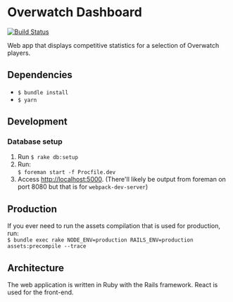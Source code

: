 # Overwatch Dashboard
[![Build Status](https://travis-ci.org/bottleneckco/overwatch-dashboard.svg?branch=master)](https://travis-ci.org/bottleneckco/overwatch-dashboard)

Web app that displays competitive statistics for a selection of Overwatch players.

## Dependencies
- `$ bundle install`
- `$ yarn`

## Development
### Database setup
1. Run `$ rake db:setup`
2. Run:  
`$ foreman start -f Procfile.dev`
3. Access [http://localhost:5000](http://localhost:5000). (There'll likely be output from foreman on port 8080 but that is for `webpack-dev-server`)

## Production
If you ever need to run the assets compilation that is used for production, run:  
`$ bundle exec rake NODE_ENV=production RAILS_ENV=production assets:precompile --trace`

## Architecture
The web application is written in Ruby with the Rails framework. React is used for the front-end.
